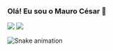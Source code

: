 ### Olá! Eu sou o Mauro César 👋

<div> 
  <a href="https://www.instagram.com/junsweetn/" target="_blank"><img src="https://img.shields.io/badge/-Instagram-%23E4405F?style=for-the-badge&logo=instagram&logoColor=white" target="_blank"></a>
  <a href="https://www.linkedin.com/in/mauro-c%C3%A9sar-3038b522b/" target="_blank"><img src="https://img.shields.io/badge/-LinkedIn-%230077B5?style=for-the-badge&logo=linkedin&logoColor=white" target="_blank"></a>  
</div>

![Snake animation](https://github.com/maurocesarj/maurocesarj/blob/output/github-contribution-grid-snake.svg)
